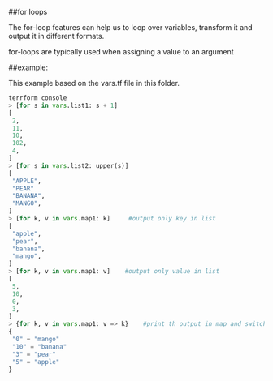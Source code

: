 ##for loops

The for-loop features can help us to loop over variables, transform it and output it in different formats.

for-loops are typically used when assigning a value to an argument

##example: 

This example based on the vars.tf file in this folder.

```python
terrform console
> [for s in vars.list1: s + 1]
[
 2,
 11,
 10,
 102,
 4,
]
> [for s in vars.list2: upper(s)]
[
 "APPLE",
 "PEAR"
 "BANANA",
 "MANGO",
]
> [for k, v in vars.map1: k]     #output only key in list
[
 "apple",
 "pear",
 "banana",
 "mango",
]
> [for k, v in vars.map1: v]    #output only value in list
[
 5,
 10,
 0,
 3,
]
> {for k, v in vars.map1: v => k}    #print th output in map and switch the key value pair
{
 "0" = "mango"
 "10" = "banana"
 "3" = "pear"
 "5" = "apple"
}
```
